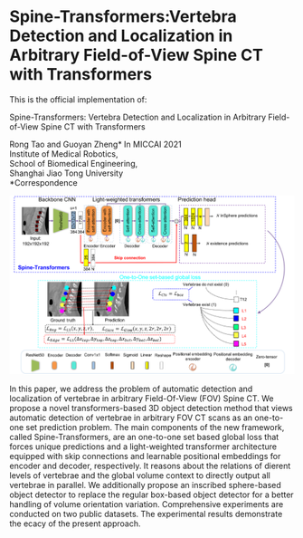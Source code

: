# Spine-Transformers:Vertebra Detection and Localization in Arbitrary Field-of-View Spine CT with Transformers

This is the official implementation of:

Spine-Transformers: Vertebra Detection and
Localization in Arbitrary Field-of-View Spine
CT with Transformers

Rong Tao and Guoyan Zheng* In MICCAI 2021 <br/>
Institute of Medical Robotics, <br/> 
School of Biomedical Engineering, <br/>
Shanghai Jiao Tong University <br/>
*Correspondence


![alt text](https://github.com/gloriatao/Spine-Transformers/blob/main/images/Fig1_net_update.png)

In this paper, we address the problem of automatic detection and localization of vertebrae in arbitrary Field-Of-View (FOV) Spine CT. We propose a novel transformers-based 3D object detection method that views automatic detection of vertebrae in arbitrary FOV CT scans as an one-to-one set prediction problem. The main components of the new framework, called Spine-Transformers, are an one-to-one set based global loss that forces unique predictions and a light-weighted transformer architecture equipped with skip connections and learnable positional embeddings for encoder and decoder, respectively. It reasons about the relations of dierent levels of vertebrae and the global volume context to directly output all vertebrae in parallel. We additionally propose an inscribed sphere-based object detector to replace the regular box-based object detector for a better handling of volume orientation variation. Comprehensive experiments are conducted on two public datasets. The experimental results demonstrate the ecacy of the present approach.

